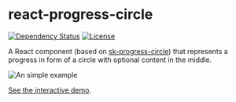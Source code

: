 # react-progress-circle

[![Dependency Status](https://www.versioneye.com/user/projects/588b52d81618a700318eafd4/badge.svg?style=flat-square)](https://www.versioneye.com/user/projects/588b52d81618a700318eafd4)
[![License](https://img.shields.io/github/license/mashape/apistatus.svg)](https://opensource.org/licenses/mit-license.php)

A React component (based on [sk-progress-circle](https://github.com/jonathanweiss/sk-progress-circle)) that represents a progress in form of a circle with optional content in the middle.

![An simple example](https://jonathanweiss.github.io/react-progress-circle/demo.png)

[See the interactive demo](https://jonathanweiss.github.io/react-progress-circle/index.html).
